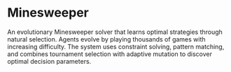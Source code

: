 # Minesweeper
An evolutionary Minesweeper solver that learns optimal strategies through natural selection. Agents evolve by playing thousands of games with increasing difficulty. The system uses constraint solving, pattern matching, and combines tournament selection with adaptive mutation to discover optimal decision parameters.
